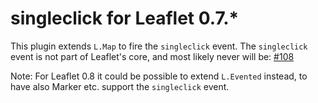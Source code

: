 # singleclick for Leaflet 0.7.*

This plugin extends `L.Map` to fire the `singleclick` event. The `singleclick` event is not part of Leaflet's core, and most likely never will be: [#108](https://github.com/Leaflet/Leaflet/issues/108)



Note: For Leaflet 0.8 it could be possible to extend `L.Evented` instead, to have also Marker etc. support the `singleclick` event.
